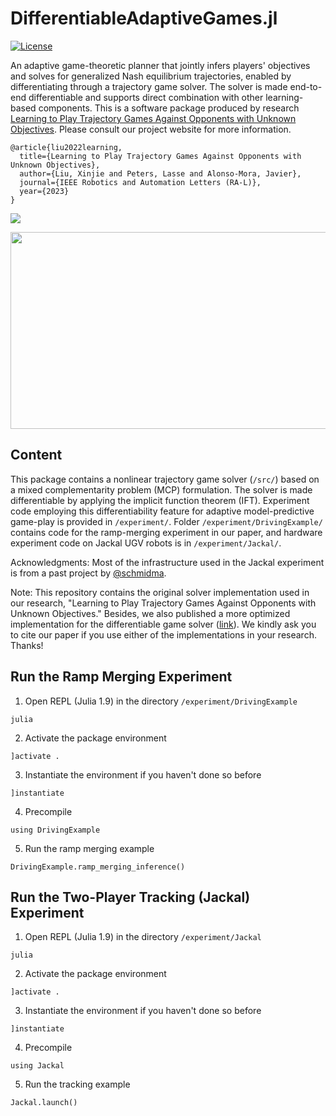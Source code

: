 # DifferentiableAdaptiveGames.jl

[![License](https://img.shields.io/badge/license-MIT-blue)](https://opensource.org/licenses/MIT)

An adaptive game-theoretic planner that jointly infers players' objectives and solves for generalized Nash equilibrium trajectories, enabled by differentiating through a trajectory game solver. The solver is made end-to-end differentiable and supports direct combination with other learning-based components. This is a software package produced by research [Learning to Play Trajectory Games Against Opponents with Unknown Objectives](https://xinjie-liu.github.io/projects/game/). Please consult our project website for more information. 

```
@article{liu2022learning,
  title={Learning to Play Trajectory Games Against Opponents with Unknown Objectives},
  author={Liu, Xinjie and Peters, Lasse and Alonso-Mora, Javier},
  journal={IEEE Robotics and Automation Letters (RA-L)},
  year={2023}
}
```

<a href ="https://arxiv.org/abs/2211.13779"><img src="https://xinjie-liu.github.io/assets/img/liu2023ral_teaser.png"></a>

<a href ="https://xinjie-liu.github.io/assets/pdf/Liu2023learningPoster(full).pdf"><img src="https://xinjie-liu.github.io/assets/img/liu2023ral_poster.png" width = "560" height = "315"></a>



## Content

This package contains a nonlinear trajectory game solver (`/src/`) based on a mixed complementarity problem (MCP) formulation. The solver is made differentiable by applying the implicit function theorem (IFT). Experiment code employing this differentiability feature for adaptive model-predictive game-play is provided in `/experiment/`. Folder `/experiment/DrivingExample/` contains code for the ramp-merging experiment in our paper, and hardware experiment code on Jackal UGV robots is in `/experiment/Jackal/`. 

Acknowledgments: Most of the infrastructure used in the Jackal experiment is from a past project by [@schmidma](https://github.com/schmidma). 

Note: This repository contains the original solver implementation used in our research, "Learning to Play Trajectory Games Against Opponents with Unknown Objectives." Besides, we also published a more optimized implementation for the differentiable game solver ([link](https://github.com/JuliaGameTheoreticPlanning/MCPTrajectoryGameSolver.jl)). We kindly ask you to cite our paper if you use either of the implementations in your research. Thanks!


## Run the Ramp Merging Experiment

1. Open REPL (Julia 1.9) in the directory `/experiment/DrivingExample`

`julia`

2. Activate the package environment

`]activate .`

3. Instantiate the environment if you haven't done so before

`]instantiate`

4. Precompile

`using DrivingExample`

5. Run the ramp merging example

`DrivingExample.ramp_merging_inference()`

## Run the Two-Player Tracking (Jackal) Experiment

1. Open REPL (Julia 1.9) in the directory `/experiment/Jackal`

`julia`

2. Activate the package environment

`]activate .`

3. Instantiate the environment if you haven't done so before

`]instantiate`

4. Precompile

`using Jackal`

5. Run the tracking example

`Jackal.launch()`